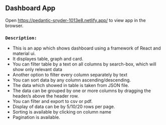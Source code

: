 ## Dashboard App
Open https://pedantic-snyder-1013e8.netlify.app/ to view app in the browser.

### `Description:`
<ul>
<li>This is an app which shows dashboard using a framework of React and material ui.
<li>It displayes table, graph and card.
<li>You can filter table by a text on all columns by search-box, which will show only relevant data
<li>Another option to filter every column separately by text
<li>You can sort data by any column ascending/descending.
<li>The data which showed in table is taken from JSON file.
<li>The data can be grouped by one or more columns by  dragging the header/s above the header row.
<li>You can filter and export to csv or pdf.
<li>Display of data can be by 5/10/20 rows per page.
<li>Sorting is available by clicking on column name
<li>Pagination is available.
</ul>
